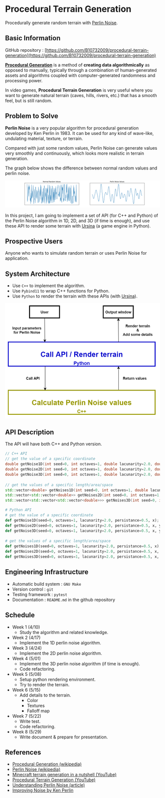 # Procedural Terrain Generation #

Procedurally generate random terrain with [Perlin Noise](https://en.wikipedia.org/wiki/Perlin_noise).

## Basic Information ##

GitHub repository : [https://github.com/B10732009/procedural-terrain-generation](https://github.com/B10732009/procedural-terrain-generation)

**[Procedural Generation](https://en.wikipedia.org/wiki/Procedural_generation)** is a method of **creating data algorithmically** as opposed to manually, typically through a combination of human-generated assets and algorithms coupled with computer-generated randomness and processing power. 

In video games,  **Procedural Terrain Generation** is very useful where you want to generate natural terrain (caves, hills, rivers, etc.) that has a smooth feel, but is still random.

## Problem to Solve ##

**Perlin Noise** is a very popular algorithm for procedural generation developed by Ken Perlin in 1983. It can be used for any kind of wave-like, undulating material, texture, or terrain. 

Compared with just some random values, Perlin Noise can generate values very smoothly and continuously, which looks more realistic in terrain generation. 

The graph below shows the difference between normal random values and perlin noise.

<p style="text-align: center;">
    <img src="img/compare.png" alt="compare">
</p>

In this project, I am going to implement a set of API (for C++ and Python) of the Perlin Noise algorithm in 1D, 2D, and 3D (if time is enough), and use these API to render some terrain with [Ursina](https://www.ursinaengine.org/) (a game engine in Python).

## Prospective Users ##

Anyone who wants to simulate random terrain or uses Perlin Noise for application.

## System Architecture ##

- Use `C++` to implement the algorithm.
- Use `Pybind11` to wrap C++ functions for Python.
- Use `Python` to render the terrain with these APIs (with [Ursina](https://www.ursinaengine.org/)).

<p style="text-align: center;">
    <img src="img/system_architecture.png" alt="system_architecture">
</p>

## API Description ##

The API will have both C++ and Python version.

```cpp
// C++ API
// get the value of a specific coordinate
double getNoise1D(int seed=0, int octaves=1, double lacunarity=2.0, double persistance=0.5, double x);
double getNoise2D(int seed=0, int octaves=1, double lacunarity=2.0, double persistance=0.5, double x, double y);
double getNoise3D(int seed=0, int octaves=1, double lacunarity=2.0, double persistance=0.5, double x, double y, double z);

// get the values of a specific length/area/space
std::vector<double> getNoises1D(int seed=0, int octaves=1, double lacunarity=2.0, double persistance=0.5, double x);
std::vector<std::vector<double>> getNoises2D(int seed=0, int octaves=1, double lacunarity=2.0, double persistance=0.5, double x, double y);
std::vector<std::vector<std::vector<double>>> getNoises3D(int seed=0, int octaves=1, double lacunarity=2.0, double persistance=0.5, double x, double y, double z);
```

```py
# Python API
# get the value of a specific coordinate
def getNoise1D(seed=0, octaves=1, lacunarity=2.0, persistance=0.5, x);
def getNoise2D(seed=0, octaves=1, lacunarity=2.0, persistance=0.5, x, y);
def getNoise3D(seed=0, octaves=1, lacunarity=2.0, persistance=0.5, x, y, z);

# get the values of a specific length/area/space
def getNoises1D(seed=0, octaves=1, lacunarity=2.0, persistance=0.5, x);
def getNoises2D(seed=0, octaves=1, lacunarity=2.0, persistance=0.5, x, y);
def getNoises3D(seed=0, octaves=1, lacunarity=2.0, persistance=0.5, x, y, z);
```

## Engineering Infrastructure ##

- Automatic build system : `GNU Make`
- Version control : `git`
- Testing framework : `pytest`
- Documentation : `README.md` in the github repository 

## Schedule ##

- Week 1 (4/10)
    - Study the algorithm and related knowledge.
- Week 2 (4/17)
    - Implement the 1D perlin noise algorithm.
- Week 3 (4/24)
    - Implement the 2D perlin noise algorithm.
- Week 4 (5/01)
    - Implement the 3D perlin noise algorithm (if time is enough).
    - Code refactoring.
- Week 5 (5/08)
    - Setup python rendering environment.
    - Try to render the terrain.
- Week 6 (5/15)
    - Add details to the terrain.
        - Color
        - Textures
        - Falloff map
- Week 7 (5/22)
    - Write test.
    - Code refactoring.
- Week 8 (5/29)
    - Write document & prepare for presentation. 

## References ##

- [Procedural Generation (wikipedia)](https://en.wikipedia.org/wiki/Procedural_generation)
- [Perlin Noise (wikipedia)](https://en.wikipedia.org/wiki/Perlin_noise)
- [Minecraft terrain generation in a nutshell (YouTube)](https://www.youtube.com/watch?v=CSa5O6knuwI)
- [Procedural Terrain Generation (YouTube)](https://www.youtube.com/playlist?list=PLFt_AvWsXl0eBW2EiBtl_sxmDtSgZBxB3)
- [Understanding Perlin Noise (article)](https://adrianb.io/2014/08/09/perlinnoise.html)
- [Improving Noise by Ken Perlin](https://mrl.cs.nyu.edu/~perlin/paper445.pdf)